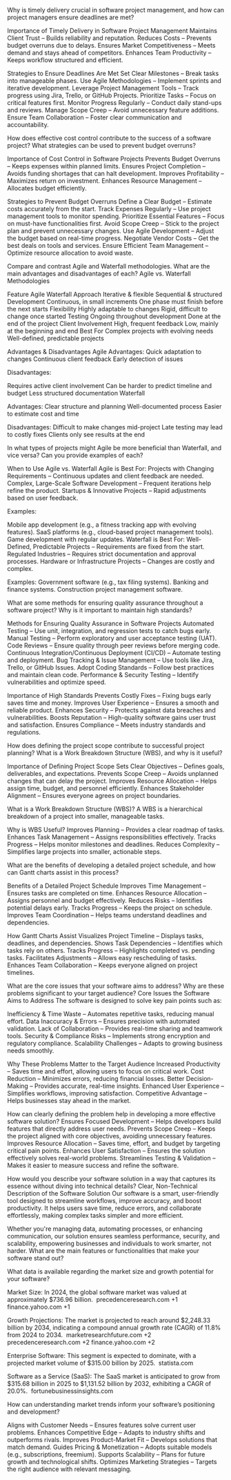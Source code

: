 Why is timely delivery crucial in software project management, and how can project managers ensure deadlines are met?

Importance of Timely Delivery in Software Project Management
Maintains Client Trust – Builds reliability and reputation.
Reduces Costs – Prevents budget overruns due to delays.
Ensures Market Competitiveness – Meets demand and stays ahead of competitors.
Enhances Team Productivity – Keeps workflow structured and efficient.

Strategies to Ensure Deadlines Are Met
 Set Clear Milestones – Break tasks into manageable phases.
 Use Agile Methodologies – Implement sprints and iterative development.
 Leverage Project Management Tools – Track progress using Jira, Trello, or GitHub Projects.
 Prioritize Tasks – Focus on critical features first.
 Monitor Progress Regularly – Conduct daily stand-ups and reviews.
 Manage Scope Creep – Avoid unnecessary feature additions.
 Ensure Team Collaboration – Foster clear communication and accountability.

How does effective cost control contribute to the success of a software project? What strategies can be used to prevent budget overruns?

Importance of Cost Control in Software Projects
Prevents Budget Overruns – Keeps expenses within planned limits.
Ensures Project Completion – Avoids funding shortages that can halt development.
Improves Profitability – Maximizes return on investment.
Enhances Resource Management – Allocates budget efficiently.

Strategies to Prevent Budget Overruns
 Define a Clear Budget – Estimate costs accurately from the start.
 Track Expenses Regularly – Use project management tools to monitor spending.
 Prioritize Essential Features – Focus on must-have functionalities first.
 Avoid Scope Creep – Stick to the project plan and prevent unnecessary changes.
 Use Agile Development – Adjust the budget based on real-time progress.
 Negotiate Vendor Costs – Get the best deals on tools and services.
 Ensure Efficient Team Management – Optimize resource allocation to avoid waste.

Compare and contrast Agile and Waterfall methodologies. What are the main advantages and disadvantages of each?
Agile vs. Waterfall Methodologies

Feature	     Agile	                             Waterfall
Approach	   Iterative & flexible	              Sequential & structured
Development 	Continuous, in small increments   One phase must finish before the next starts
Flexibility	   Highly adaptable to changes	    Rigid, difficult to change once started
Testing	Ongoing  throughout development	         Done at the end of the project
Client Involvement	High, frequent feedback   	 Low, mainly at the beginning and end
Best For	Complex projects with evolving needs	  Well-defined, predictable projects

Advantages & Disadvantages
Agile
Advantages:
Quick adaptation to changes
Continuous client feedback
Early detection of issues

 Disadvantages:

Requires active client involvement
Can be harder to predict timeline and budget
Less structured documentation
Waterfall

Advantages:
Clear structure and planning
Well-documented process
Easier to estimate cost and time

 Disadvantages:
Difficult to make changes mid-project
Late testing may lead to costly fixes
Clients only see results at the end

In what types of projects might Agile be more beneficial than Waterfall, and vice versa? Can you provide examples of each?

When to Use Agile vs. Waterfall
Agile is Best For:
 Projects with Changing Requirements – Continuous updates and client feedback are needed.
 Complex, Large-Scale Software Development – Frequent iterations help refine the product.
 Startups & Innovative Projects – Rapid adjustments based on user feedback.

Examples:

Mobile app development (e.g., a fitness tracking app with evolving features).
SaaS platforms (e.g., cloud-based project management tools).
Game development with regular updates.
Waterfall is Best For:
 Well-Defined, Predictable Projects – Requirements are fixed from the start.
 Regulated Industries – Requires strict documentation and approval processes.
 Hardware or Infrastructure Projects – Changes are costly and complex.

Examples:
Government software (e.g., tax filing systems).
Banking and finance systems.
Construction project management software.

What are some methods for ensuring quality assurance throughout a software project? Why is it important to maintain high standards?

Methods for Ensuring Quality Assurance in Software Projects
 Automated Testing – Use unit, integration, and regression tests to catch bugs early.
 Manual Testing – Perform exploratory and user acceptance testing (UAT).
 Code Reviews – Ensure quality through peer reviews before merging code.
 Continuous Integration/Continuous Deployment (CI/CD) – Automate testing and deployment.
 Bug Tracking & Issue Management – Use tools like Jira, Trello, or GitHub Issues.
 Adopt Coding Standards – Follow best practices and maintain clean code.
 Performance & Security Testing – Identify vulnerabilities and optimize speed.

Importance of High Standards
Prevents Costly Fixes – Fixing bugs early saves time and money.
Improves User Experience – Ensures a smooth and reliable product.
Enhances Security – Protects against data breaches and vulnerabilities.
Boosts Reputation – High-quality software gains user trust and satisfaction.
Ensures Compliance – Meets industry standards and regulations.

How does defining the project scope contribute to successful project planning? What is a Work Breakdown Structure (WBS), and why is it useful?

Importance of Defining Project Scope
Sets Clear Objectives – Defines goals, deliverables, and expectations.
Prevents Scope Creep – Avoids unplanned changes that can delay the project.
Improves Resource Allocation – Helps assign time, budget, and personnel efficiently.
Enhances Stakeholder Alignment – Ensures everyone agrees on project boundaries.

What is a Work Breakdown Structure (WBS)?
A WBS is a hierarchical breakdown of a project into smaller, manageable tasks.

Why is WBS Useful?
 Improves Planning – Provides a clear roadmap of tasks.
 Enhances Task Management – Assigns responsibilities effectively.
 Tracks Progress – Helps monitor milestones and deadlines.
 Reduces Complexity – Simplifies large projects into smaller, actionable steps.

What are the benefits of developing a detailed project schedule, and how can Gantt charts assist in this process?

Benefits of a Detailed Project Schedule
 Improves Time Management – Ensures tasks are completed on time.
 Enhances Resource Allocation – Assigns personnel and budget effectively.
 Reduces Risks – Identifies potential delays early.
 Tracks Progress – Keeps the project on schedule.
 Improves Team Coordination – Helps teams understand deadlines and dependencies.

How Gantt Charts Assist
 Visualizes Project Timeline – Displays tasks, deadlines, and dependencies.
 Shows Task Dependencies – Identifies which tasks rely on others.
 Tracks Progress – Highlights completed vs. pending tasks.
 Facilitates Adjustments – Allows easy rescheduling of tasks.
 Enhances Team Collaboration – Keeps everyone aligned on project timelines.

What are the core issues that your software aims to address? Why are these problems significant to your target audience?
Core Issues the Software Aims to Address
The software is designed to solve key pain points such as:

 Inefficiency & Time Waste – Automates repetitive tasks, reducing manual effort.
 Data Inaccuracy & Errors – Ensures precision with automated validation.
 Lack of Collaboration – Provides real-time sharing and teamwork tools.
 Security & Compliance Risks – Implements strong encryption and regulatory compliance.
 Scalability Challenges – Adapts to growing business needs smoothly.

Why These Problems Matter to the Target Audience
 Increased Productivity – Saves time and effort, allowing users to focus on critical work.
 Cost Reduction – Minimizes errors, reducing financial losses.
 Better Decision-Making – Provides accurate, real-time insights.
 Enhanced User Experience – Simplifies workflows, improving satisfaction.
 Competitive Advantage – Helps businesses stay ahead in the market.

How can clearly defining the problem help in developing a more effective software solution?
Ensures Focused Development – Helps developers build features that directly address user needs.
 Prevents Scope Creep – Keeps the project aligned with core objectives, avoiding unnecessary features.
 Improves Resource Allocation – Saves time, effort, and budget by targeting critical pain points.
Enhances User Satisfaction – Ensures the solution effectively solves real-world problems.
 Streamlines Testing & Validation – Makes it easier to measure success and refine the software.
 
How would you describe your software solution in a way that captures its essence without diving into technical details?
Clear, Non-Technical Description of the Software Solution
Our software is a smart, user-friendly tool designed to streamline workflows, improve accuracy, and boost productivity. It helps users save time, reduce errors, and collaborate effortlessly, making complex tasks simpler and more efficient.

Whether you're managing data, automating processes, or enhancing communication, our solution ensures seamless performance, security, and scalability, empowering businesses and individuals to work smarter, not harder.
What are the main features or functionalities that make your software stand out?

What data is available regarding the market size and growth potential for your software?

Market Size: In 2024, the global software market was valued at approximately $736.96 billion. ​
precedenceresearch.com
+1
finance.yahoo.com
+1

Growth Projections: The market is projected to reach around $2,248.33 billion by 2034, indicating a compound annual growth rate (CAGR) of 11.8% from 2024 to 2034. ​
marketresearchfuture.com
+2
precedenceresearch.com
+2
finance.yahoo.com
+2

Enterprise Software: This segment is expected to dominate, with a projected market volume of $315.00 billion by 2025. ​
statista.com

Software as a Service (SaaS): The SaaS market is anticipated to grow from $315.68 billion in 2025 to $1,131.52 billion by 2032, exhibiting a CAGR of 20.0%. ​
fortunebusinessinsights.com

How can understanding market trends inform your software’s positioning and development?

Aligns with Customer Needs – Ensures features solve current user problems.
Enhances Competitive Edge – Adapts to industry shifts and outperforms rivals.
 Improves Product-Market Fit – Develops solutions that match demand.
 Guides Pricing & Monetization – Adopts suitable models (e.g., subscriptions, freemium).
 Supports Scalability – Plans for future growth and technological shifts.
 Optimizes Marketing Strategies – Targets the right audience with relevant messaging.
